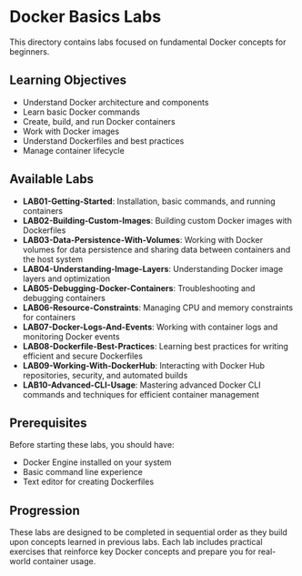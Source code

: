 # Docker Basics Labs

This directory contains labs focused on fundamental Docker concepts for beginners.

## Learning Objectives

- Understand Docker architecture and components
- Learn basic Docker commands
- Create, build, and run Docker containers
- Work with Docker images
- Understand Dockerfiles and best practices
- Manage container lifecycle

## Available Labs

- **LAB01-Getting-Started**: Installation, basic commands, and running containers
- **LAB02-Building-Custom-Images**: Building custom Docker images with Dockerfiles
- **LAB03-Data-Persistence-With-Volumes**: Working with Docker volumes for data persistence and sharing data between containers and the host system
- **LAB04-Understanding-Image-Layers**: Understanding Docker image layers and optimization
- **LAB05-Debugging-Docker-Containers**: Troubleshooting and debugging containers
- **LAB06-Resource-Constraints**: Managing CPU and memory constraints for containers
- **LAB07-Docker-Logs-And-Events**: Working with container logs and monitoring Docker events
- **LAB08-Dockerfile-Best-Practices**: Learning best practices for writing efficient and secure Dockerfiles
- **LAB09-Working-With-DockerHub**: Interacting with Docker Hub repositories, security, and automated builds
- **LAB10-Advanced-CLI-Usage**: Mastering advanced Docker CLI commands and techniques for efficient container management

## Prerequisites

Before starting these labs, you should have:

- Docker Engine installed on your system
- Basic command line experience
- Text editor for creating Dockerfiles

## Progression

These labs are designed to be completed in sequential order as they build upon concepts learned in previous labs. Each lab includes practical exercises that reinforce key Docker concepts and prepare you for real-world container usage. 